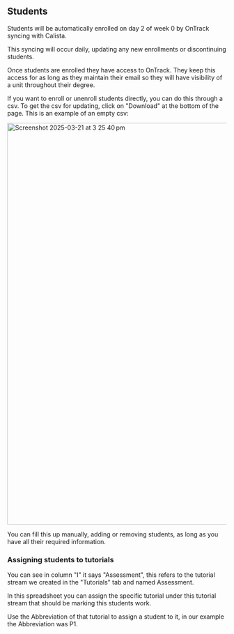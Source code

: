 
## Students

Students will be automatically enrolled on day 2 of week 0 by OnTrack syncing with Calista.

This syncing will occur daily, updating any new enrollments or discontinuing students.

Once students are enrolled they have access to OnTrack. They keep this access for as long as they maintain their email so they will have visibility of a unit throughout their degree.

If you want to enroll or unenroll students directly, you can do this through a csv. To get the csv for updating, click on "Download" at the bottom of the page. This is an example of an empty csv:

<img width="922" alt="Screenshot 2025-03-21 at 3 25 40 pm" src="https://github.com/user-attachments/assets/7dd3a364-210b-47c0-9935-8e43ff66aa58" />


You can fill this up manually, adding or removing students, as long as you have all their required information.

### Assigning students to tutorials

You can see in column "I" it says "Assessment", this refers to the tutorial stream we created in the "Tutorials" tab and named Assessment.

In this spreadsheet you can assign the specific tutorial under this tutorial stream that should be marking this students work.

Use the Abbreviation of that tutorial to assign a student to it, in our example the Abbreviation was P1.
